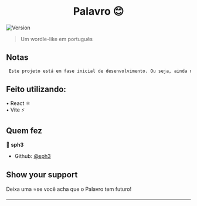 <h1 align="center">Palavro 😊</h1>
<p>
  <img alt="Version" src="https://img.shields.io/badge/version-0.0.1--alpha-blue.svg?cacheSeconds=2592000" />
</p>

> Um wordle-like em português

## Notas

```sh
 Este projeto está em fase inicial de desenvolvimento. Ou seja, ainda não é um jogo funcional.
```

## Feito utilizando:

<p>
• React ⚛ <br>
• Vite ⚡
</p>

## Quem fez

👤 **sph3**

- Github: [@sph3](https://github.com/sph3)

## Show your support

Deixa uma ⭐️se você acha que o Palavro tem futuro!

---
